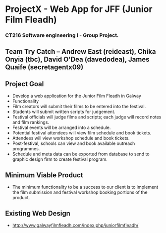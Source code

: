 # ProjectX - Web App for JFF (Junior Film Fleadh) #
### CT216 Software engineering I - Group Project.


## Team Try Catch – Andrew East (reideast), Chika Onyia (tbc), David O'Dea (davedodea), James Quaife (secretagentx09)

## Project Goal
  - Develop a web application for the Junior Film Fleadh in Galway
  - Functionality
  - Film creators will submit their films to be entered into the festival.
  - Students will submit written scripts for judgement.
  - Festival officials will judge films and scripts; each judge will record notes and film rankings.
  - Festival events will be arranged into a schedule.
  - Potential festival attendees will view film schedule and book tickets.
  - Attendees will view workshop schedule and book tickets.
  - Post-festival, schools can view and book available outreach programmes.
  - Schedule and meta data can be exported from database to send to graphic design firm to create festival program.
  
## Minimum Viable Product
  - The minimum functionality to be a success to our client is to implement the film submission and festival workshop booking portions of the product.
  
## Existing Web Design
- http://www.galwayfilmfleadh.com/index.php/juniorfilmfleadh/
